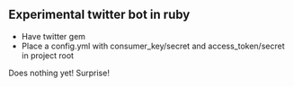 ## Experimental twitter bot in ruby

* Have twitter gem
* Place a config.yml with consumer_key/secret and access_token/secret in project root

Does nothing yet! Surprise!